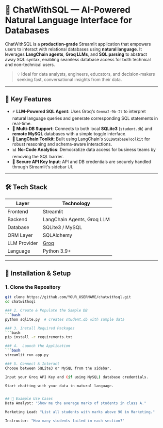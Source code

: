 # 🧠 ChatWithSQL — AI-Powered Natural Language Interface for Databases

ChatWithSQL is a **production-grade** Streamlit application that empowers users to interact with relational databases using **natural language**. It leverages **LangChain agents**, **Groq LLMs**, and **SQL parsing** to abstract away SQL syntax, enabling seamless database access for both technical and non-technical users.

> 💡 Ideal for data analysts, engineers, educators, and decision-makers seeking fast, conversational insights from their data.

---

## 🚀 Key Features

- ⚡ **LLM-Powered SQL Agent**: Uses Groq's `Gemma2-9b-It` to interpret natural language queries and generate corresponding SQL statements in real-time.
- 🧩 **Multi-DB Support**: Connects to both local **SQLite3** (`student.db`) and **remote MySQL** databases with a simple toggle interface.
- 🧠 **LangChain Toolkit**: Built using LangChain's `SQLDatabaseToolkit` for robust reasoning and schema-aware interactions.
- 📊 **No-Code Analytics**: Democratize data access for business teams by removing the SQL barrier.
- 📡 **Secure API Key Input**: API and DB credentials are securely handled through Streamlit's sidebar UI.

---

## 🛠️ Tech Stack

| Layer        | Technology                      |
|--------------|----------------------------------|
| Frontend     | Streamlit                        |
| Backend      | LangChain Agents, Groq LLM       |
| Database     | SQLite3 / MySQL                  |
| ORM Layer    | SQLAlchemy                       |
| LLM Provider | [Groq](https://groq.com/)        |
| Language     | Python 3.9+                      |

---

## 🧰 Installation & Setup

### 1. Clone the Repository

```bash
git clone https://github.com/YOUR_USERNAME/chatwithsql.git
cd chatwithsql

### 2. Create & Populate the Sample DB
```bash
python sqlite.py  # creates student.db with sample data

### 3. Install Required Packages
```bash
pip install -r requirements.txt

### 4.  Launch the Application
```bash
streamlit run app.py

### 5. Connect & Interact
Choose between SQLite3 or MySQL from the sidebar.

Input your Groq API Key and (if using MySQL) database credentials.

Start chatting with your data in natural language.


## 🧠 Example Use Cases
Data Analyst: "Show me the average marks of students in class A."

Marketing Lead: "List all students with marks above 90 in Marketing."

Instructor: "How many students failed in each section?"

